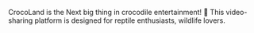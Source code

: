 CrocoLand is the Next big thing in crocodile entertainment! 🐊 This video-sharing platform is designed for reptile enthusiasts, wildlife lovers.
